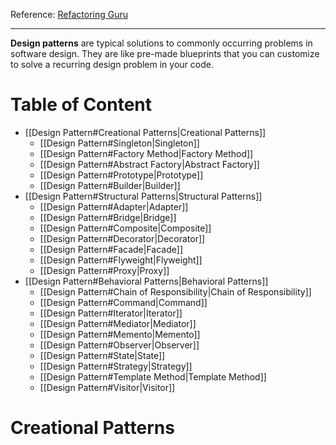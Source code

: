 Reference: [Refactoring Guru](https://refactoring.guru/design-patterns/catalog)

---
**Design patterns** are typical solutions to commonly occurring problems in software design. They are like pre-made blueprints that you can customize to solve a recurring design problem in your code.

Table of Content
===
- [[Design Pattern#Creational Patterns|Creational Patterns]]
	- [[Design Pattern#Singleton|Singleton]]
	- [[Design Pattern#Factory Method|Factory Method]]
	- [[Design Pattern#Abstract Factory|Abstract Factory]]
	- [[Design Pattern#Prototype|Prototype]]
	- [[Design Pattern#Builder|Builder]]
- [[Design Pattern#Structural Patterns|Structural Patterns]]
	- [[Design Pattern#Adapter|Adapter]]
	- [[Design Pattern#Bridge|Bridge]]
	- [[Design Pattern#Composite|Composite]]
	- [[Design Pattern#Decorator|Decorator]]
	- [[Design Pattern#Facade|Facade]]
	- [[Design Pattern#Flyweight|Flyweight]]
	- [[Design Pattern#Proxy|Proxy]]
- [[Design Pattern#Behavioral Patterns|Behavioral Patterns]]
	- [[Design Pattern#Chain of Responsibility|Chain of Responsibility]]
	- [[Design Pattern#Command|Command]]
	- [[Design Pattern#Iterator|Iterator]]
	- [[Design Pattern#Mediator|Mediator]]
	- [[Design Pattern#Memento|Memento]]
	- [[Design Pattern#Observer|Observer]]
	- [[Design Pattern#State|State]]
	- [[Design Pattern#Strategy|Strategy]]
	- [[Design Pattern#Template Method|Template Method]]
	- [[Design Pattern#Visitor|Visitor]]

# Creational Patterns
